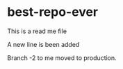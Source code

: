 # best-repo-ever

This is a read me file

A new line is been added

Branch -2 to me moved to production.
